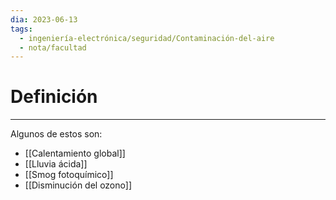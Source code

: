 ```yaml
---
dia: 2023-06-13
tags:
  - ingeniería-electrónica/seguridad/Contaminación-del-aire
  - nota/facultad
---
```

# Definición
---
Algunos de estos son:
* [[Calentamiento global]]
* [[Lluvia ácida]]
* [[Smog fotoquímico]]
* [[Disminución del ozono]]